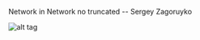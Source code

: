 Network in Network no truncated
-- Sergey Zagoruyko


![alt tag](https://github.com/alexattia/Deep-Learning/blob/master/Result/Truncate%200/NiNd.png)
